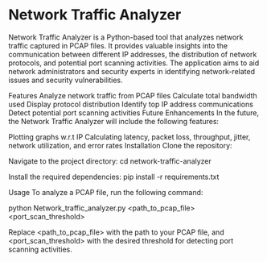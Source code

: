 # Network Traffic Analyzer 

Network Traffic Analyzer is a Python-based tool that analyzes network traffic captured in PCAP files. It provides valuable insights into the communication between different IP addresses, the distribution of network protocols, and potential port scanning activities. The application aims to aid network administrators and security experts in identifying network-related issues and security vulnerabilities.

Features
Analyze network traffic from PCAP files
Calculate total bandwidth used
Display protocol distribution
Identify top IP address communications
Detect potential port scanning activities
Future Enhancements
In the future, the Network Traffic Analyzer will include the following features:

Plotting graphs w.r.t IP
Calculating latency, packet loss, throughput, jitter, network utilization, and error rates
Installation
Clone the repository:

Navigate to the project directory: cd network-traffic-analyzer

Install the required dependencies: pip install -r requirements.txt

Usage
To analyze a PCAP file, run the following command:

python Network_traffic_analyzer.py <path_to_pcap_file> <port_scan_threshold>

Replace <path_to_pcap_file> with the path to your PCAP file, and <port_scan_threshold> with the desired threshold for detecting port scanning activities.

